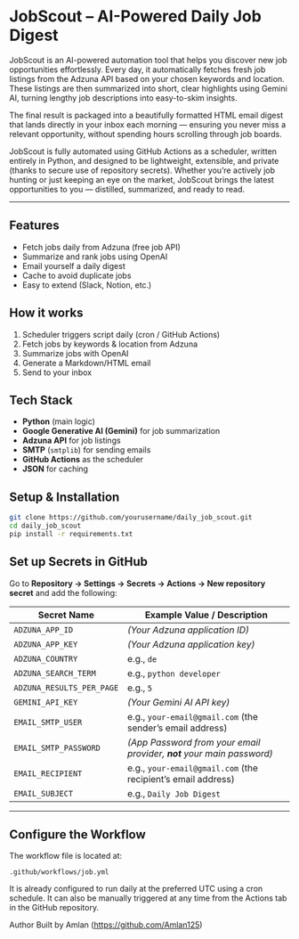 # JobScout – AI-Powered Daily Job Digest

JobScout is an AI-powered automation tool that helps you discover new job opportunities effortlessly.
Every day, it automatically fetches fresh job listings from the Adzuna API based on your chosen keywords and location. These listings are then summarized into short, clear highlights using Gemini AI, turning lengthy job descriptions into easy-to-skim insights.

The final result is packaged into a beautifully formatted HTML email digest that lands directly in your inbox each morning — ensuring you never miss a relevant opportunity, without spending hours scrolling through job boards.

JobScout is fully automated using GitHub Actions as a scheduler, written entirely in Python, and designed to be lightweight, extensible, and private (thanks to secure use of repository secrets). Whether you’re actively job hunting or just keeping an eye on the market, JobScout brings the latest opportunities to you — distilled, summarized, and ready to read.

---


## Features
- Fetch jobs daily from Adzuna (free job API)
- Summarize and rank jobs using OpenAI
- Email yourself a daily digest
- Cache to avoid duplicate jobs
- Easy to extend (Slack, Notion, etc.)

## How it works
1. Scheduler triggers script daily (cron / GitHub Actions)
2. Fetch jobs by keywords & location from Adzuna
3. Summarize jobs with OpenAI
4. Generate a Markdown/HTML email
5. Send to your inbox


## Tech Stack
- **Python** (main logic)
- **Google Generative AI (Gemini)** for job summarization
- **Adzuna API** for job listings
- **SMTP** (`smtplib`) for sending emails
- **GitHub Actions** as the scheduler
- **JSON** for caching

## Setup & Installation
```bash
git clone https://github.com/yourusername/daily_job_scout.git
cd daily_job_scout
pip install -r requirements.txt
```

## Set up Secrets in GitHub

Go to **Repository → Settings → Secrets → Actions → New repository secret** and add the following:

| Secret Name                | Example Value / Description                                 |
|---------------------------|-------------------------------------------------------------|
| `ADZUNA_APP_ID`           | *(Your Adzuna application ID)*                              |
| `ADZUNA_APP_KEY`          | *(Your Adzuna application key)*                             |
| `ADZUNA_COUNTRY`          | e.g., `de`                                                  |
| `ADZUNA_SEARCH_TERM`      | e.g., `python developer`                                    |
| `ADZUNA_RESULTS_PER_PAGE` | e.g., `5`                                                    |
| `GEMINI_API_KEY`          | *(Your Gemini AI API key)*                                  |
| `EMAIL_SMTP_USER`         | e.g., `your-email@gmail.com` (the sender’s email address)   |
| `EMAIL_SMTP_PASSWORD`     | *(App Password from your email provider, **not** your main password)* |
| `EMAIL_RECIPIENT`         | e.g., `your-email@gmail.com` (the recipient’s email address) |
| `EMAIL_SUBJECT`           | e.g., `Daily Job Digest`                                    |

---

## Configure the Workflow

The workflow file is located at:

```text
.github/workflows/job.yml
```

It is already configured to run daily at the preferred UTC using a cron schedule.
It can also be manually triggered at any time from the Actions tab in the GitHub repository.


 Author
Built by Amlan (https://github.com/Amlan125)
